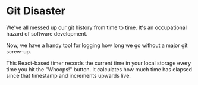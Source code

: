 # Git Disaster
We've all messed up our git history from time to time. It's an occupational hazard of software development.

Now, we have a handy tool for logging how long we go without a major git screw-up.

This React-based timer records the current time in your local storage every time you hit the "Whoops!" button. It calculates how much time has elapsed since that timestamp and increments upwards live.
